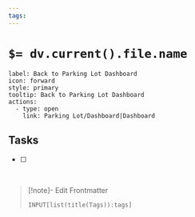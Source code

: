 ```yaml
---
tags:
---
```


# `$= dv.current().file.name`

```meta-bind-button
label: Back to Parking Lot Dashboard
icon: forward
style: primary
tooltip: Back to Parking Lot Dashboard
actions:
  - type: open
    link: Parking Lot/Dashboard|Dashboard
```

## Tasks

- [ ] 

<br>

> [!note]- Edit Frontmatter
> <br>
>
> ```meta-bind
> INPUT[list(title(Tags)):tags]
> ```